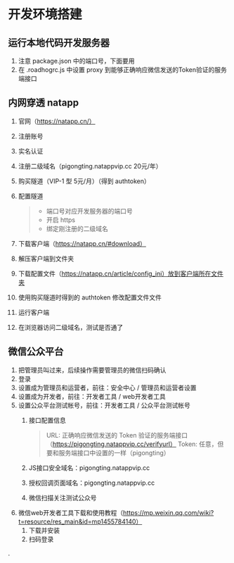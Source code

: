 # 开发环境搭建

## 运行本地代码开发服务器
1. 注意 package.json 中的端口号，下面要用
2. 在 .roadhogrc.js 中设置 proxy 到能够正确响应微信发送的Token验证的服务端接口





## 内网穿透 natapp
01. 官网（https://natapp.cn/）
02. 注册账号
03. 实名认证
04. 注册二级域名（pigongting.natappvip.cc 20元/年）
05. 购买隧道（VIP-1 型 5元/月）（得到 authtoken）
06. 配置隧道
    > - 端口号对应开发服务器的端口号  
    > - 开启 https  
    > - 绑定刚注册的二级域名

07. 下载客户端（https://natapp.cn/#download）
08. 解压客户端到文件夹
09. 下载配置文件（https://natapp.cn/article/config_ini）放到客户端所在文件夹
10. 使用购买隧道时得到的 authtoken 修改配置文件文件
11. 运行客户端
12. 在浏览器访问二级域名，测试是否通了





## 微信公众平台
1. 把管理员叫过来，后续操作需要管理员的微信扫码确认
2. 登录
3. 设置成为管理员和运营者，前往：安全中心 / 管理员和运营者设置
4. 设置成为开发者，前往：开发者工具 / web开发者工具
5. 设置公众平台测试帐号，前往：开发者工具 / 公众平台测试帐号
    1. 接口配置信息
        > URL: 正确响应微信发送的 Token 验证的服务端接口（https://pigongting.natappvip.cc/verifyurl）
        > Token: 任意，但要和服务端接口中设置的一样（pigongting）

    2. JS接口安全域名：pigongting.natappvip.cc
    3. 授权回调页面域名：pigongting.natappvip.cc
    4. 微信扫描关注测试公众号
6. 微信web开发者工具下载和使用教程（https://mp.weixin.qq.com/wiki?t=resource/res_main&id=mp1455784140）
    1. 下载并安装
    2. 扫码登录



















.
